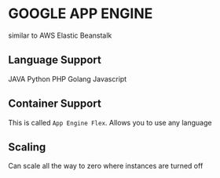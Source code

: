 # GOOGLE APP ENGINE
similar to AWS Elastic Beanstalk

## Language Support
JAVA
Python
PHP
Golang
Javascript

## Container Support
This is called `App Engine Flex`. Allows you to use any language

## Scaling
Can scale all the way to zero where instances are turned off
